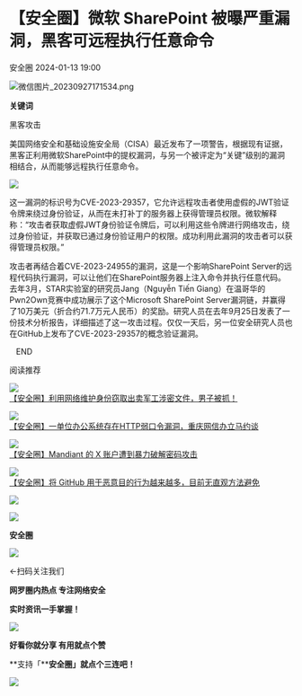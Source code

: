 #  【安全圈】微软 SharePoint 被曝严重漏洞，黑客可远程执行任意命令   
 安全圈   2024-01-13 19:00  
  
![](https://mmbiz.qpic.cn/sz_mmbiz_png/aBHpjnrGylgOvEXHviaXu1fO2nLov9bZ055v7s8F6w1DD1I0bx2h3zaOx0Mibd5CngBwwj2nTeEbupw7xpBsx27Q/640?wx_fmt=png&from=appmsg "微信图片_20230927171534.png")  
  
  
**关键词**  
  
  
  
黑客攻击  
  
  
美国网络安全和基础设施安全局（CISA）最近发布了一项警告，根据现有证据，黑客正利用微软SharePoint中的提权漏洞，与另一个被评定为“关键”级别的漏洞相结合，从而能够远程执行任意命令。  
  
![](https://mmbiz.qpic.cn/sz_mmbiz_jpg/aBHpjnrGyliaiaeVFN9iaeuibLoWhibLu78TPHnyR3m7DlTLYuAVEBaic4Vm2riaj5ibCa8Df440bSKG3mHRbMxUJpWoCA/640?wx_fmt=jpeg&from=appmsg "")  
  
这一漏洞的标识号为CVE-2023-29357，它允许远程攻击者使用虚假的JWT验证令牌来绕过身份验证，从而在未打补丁的服务器上获得管理员权限。微软解释称：“攻击者获取虚假JWT身份验证令牌后，可以利用这些令牌进行网络攻击，绕过身份验证，并获取已通过身份验证用户的权限。成功利用此漏洞的攻击者可以获得管理员权限。”  
  
攻击者再结合着CVE-2023-24955的漏洞，这是一个影响SharePoint Server的远程代码执行漏洞，可以让他们在SharePoint服务器上注入命令并执行任意代码。去年3月，STAR实验室的研究员Jang（Nguyễn Tiến Giang）在温哥华的Pwn2Own竞赛中成功展示了这个Microsoft SharePoint Server漏洞链，并赢得了10万美元（折合约71.7万元人民币）的奖励。研究人员在去年9月25日发表了一份技术分析报告，详细描述了这一攻击过程。仅仅一天后，另一位安全研究人员也在GitHub上发布了CVE-2023-29357的概念验证漏洞。  
  
  
  
   END    
  
  
阅读推荐  
  
  
![](https://mmbiz.qpic.cn/sz_mmbiz_png/aBHpjnrGyliaiaeVFN9iaeuibLoWhibLu78TPmHVCCf6l7yuG3vKZjCPibzajoNWz2nbic0qjSkQPPCmCvDqMEvcZh8jA/640?wx_fmt=png&from=appmsg "")  
[【安全圈】利用网络维护身份窃取出卖军工涉密文件，男子被抓！](http://mp.weixin.qq.com/s?__biz=MzIzMzE4NDU1OQ==&mid=2652052093&idx=1&sn=bd2e88ca0a95006880138eded19621b0&chksm=f36e363dc419bf2b6d14ff1fe9e9a4beff333b36123b673fe0fec1f75bac4905a19f0ce6d779&scene=21#wechat_redirect)  
  
  
  
![](https://mmbiz.qpic.cn/sz_mmbiz_png/aBHpjnrGyliaiaeVFN9iaeuibLoWhibLu78TPbkt9pj6XtEQ3NjGxTFqROoniaiaGIic7pEYdOXw23mJ1vibzAWXVr1YEAg/640?wx_fmt=png&from=appmsg "")  
[【安全圈】一单位办公系统存在HTTP弱口令漏洞，重庆网信办立马约谈](http://mp.weixin.qq.com/s?__biz=MzIzMzE4NDU1OQ==&mid=2652052093&idx=2&sn=ca914268cc9c140c8f3c08a9101e7210&chksm=f36e363dc419bf2b0c96c62c4076a9b4ad75b6af8358f217490a270b74df94f3cf56ef3cd557&scene=21#wechat_redirect)  
  
  
  
![](https://mmbiz.qpic.cn/sz_mmbiz_png/aBHpjnrGyliaiaeVFN9iaeuibLoWhibLu78TPibyIIBZvYMLuPo41JNo9r5FhBq5eibE7bEZrntibKRzm8ZgvY6PdB9GuA/640?wx_fmt=png&from=appmsg "")  
[【安全圈】Mandiant 的 X 账户遭到暴力破解密码攻击](http://mp.weixin.qq.com/s?__biz=MzIzMzE4NDU1OQ==&mid=2652052093&idx=3&sn=194dc8200d2ab18ed9a5789ae0aed66e&chksm=f36e363dc419bf2bde4df29321ae46bcc235cc00f1fd3b7cd92dcd317aa83317068da407c3b4&scene=21#wechat_redirect)  
  
  
  
![](https://mmbiz.qpic.cn/sz_mmbiz_png/aBHpjnrGyliaiaeVFN9iaeuibLoWhibLu78TPZ2icpyEBXnCyia3FDop8UkvkZCEbJwH2sicUFs8WX9rYIUfVEXXd5GljA/640?wx_fmt=png&from=appmsg "")  
[【安全圈】将 GitHub 用于恶意目的行为越来越多，目前无直观方法避免](http://mp.weixin.qq.com/s?__biz=MzIzMzE4NDU1OQ==&mid=2652052093&idx=4&sn=de2386da817ae625901dae6973158655&chksm=f36e363dc419bf2b9d2b6061326cb69901a58fda22ab6f101f3e8e48aa3dfe658e41a0baa05a&scene=21#wechat_redirect)  
  
  
  
![](https://mmbiz.qpic.cn/mmbiz_gif/aBHpjnrGylgeVsVlL5y1RPJfUdozNyCEft6M27yliapIdNjlcdMaZ4UR4XxnQprGlCg8NH2Hz5Oib5aPIOiaqUicDQ/640?wx_fmt=gif "")  
  
  
  
![](https://mmbiz.qpic.cn/mmbiz_png/aBHpjnrGylgeVsVlL5y1RPJfUdozNyCEDQIyPYpjfp0XDaaKjeaU6YdFae1iagIvFmFb4djeiahnUy2jBnxkMbaw/640?wx_fmt=png "")  
  
**安全圈**  
  
![](https://mmbiz.qpic.cn/mmbiz_gif/aBHpjnrGylgeVsVlL5y1RPJfUdozNyCEft6M27yliapIdNjlcdMaZ4UR4XxnQprGlCg8NH2Hz5Oib5aPIOiaqUicDQ/640?wx_fmt=gif "")  
  
  
←扫码关注我们  
  
**网罗圈内热点 专注网络安全**  
  
**实时资讯一手掌握！**  
  
  
![](https://mmbiz.qpic.cn/mmbiz_gif/aBHpjnrGylgeVsVlL5y1RPJfUdozNyCE3vpzhuku5s1qibibQjHnY68iciaIGB4zYw1Zbl05GQ3H4hadeLdBpQ9wEA/640?wx_fmt=gif "")  
  
**好看你就分享 有用就点个赞**  
  
**支持「****安全圈」就点个三连吧！**  
  
![](https://mmbiz.qpic.cn/mmbiz_gif/aBHpjnrGylgeVsVlL5y1RPJfUdozNyCE3vpzhuku5s1qibibQjHnY68iciaIGB4zYw1Zbl05GQ3H4hadeLdBpQ9wEA/640?wx_fmt=gif "")  
  
  

